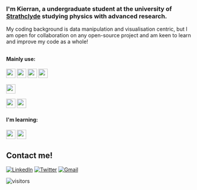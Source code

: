 ### I'm Kierran, a undergraduate student at the university of [Strathclyde](https://www.strath.ac.uk) studying physics with advanced research. 
My coding background is data manipulation and visualisation centric, but I am open for collaboration on any open-source project and am keen to learn and improve my code as a whole!

##
#### Mainly use:

<img src = "https://img.shields.io/badge/-python-grey?style=flat&logo=Python" height = 25>  <img src = "https://img.shields.io/badge/-NumPy-grey?style=flat&logo=numpy" height = 25>
<img src = "https://img.shields.io/badge/-SciPy-grey?style=flat&logo=scipy" height = 25>
<img src = "https://img.shields.io/badge/-Raspberry%20Pi-grey?style=flat&logo=raspberry-pi" height = 25>

<img src = "https://img.shields.io/badge/-Conda-grey?style=flat&logo=anaconda" height = 25>

<img src = "https://img.shields.io/badge/-git-grey?style=flat&logo=Git" height = 25> <img src = "https://img.shields.io/badge/-github-grey?style=flat&logo=GitHub" height = 25>

#### I'm learning:

<img src = "https://img.shields.io/badge/-Julia-grey?style=flat&logo=Julia" height = 25> <img src = "https://img.shields.io/badge/-Docker-grey?style=flat&logo=docker" height = 25>


## Contact me!

[![LinkedIn](https://img.shields.io/twitter/url?color=%230A66C2&label=Kierran&logo=linkedin&style=for-the-badge&url=https%3A%2F%2Fwww.linkedin.com%2Fin%2Fkierran-falloon%2F)](https://www.linkedin.com/in/kierran-falloon/)
[![Twitter](https://img.shields.io/twitter/url?color=%231DA1F2&label=%40narreik&logo=twitter&logoColor=white&style=for-the-badge&url=https%3A%2F%2Fwww.linkedin.com%2Fin%2Fkierran-falloon%2F)](https://twitter.com/narreik)
[![Gmail](https://img.shields.io/twitter/url?color=%23EA4335&label=kgwfalloon%40gmail.com&logo=gmail&logoColor=white&style=for-the-badge&url=https://mailto:kgwfalloon@gmail.com&link=mailto:kgwfalloon@gmail.com)](mailto:kgwfalloon@gmail.com)

![visitors](https://visitor-badge.glitch.me/badge?page_id=KierranFalloon)

<!--
**KierranFalloon/KierranFalloon** is a ✨ _special_ ✨ repository because its `README.md` (this file) appears on your GitHub profile.
